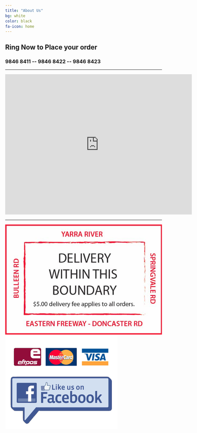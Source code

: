 ```yaml
---
title: "About Us"
bg: white
color: black
fa-icon: home
---
```


## Ring Now to Place your order

### 9846 8411 -- 9846 8422 -- 9846 8423

-------------------------

<div class ="icontain">
  <iframe src="https://www.google.com/maps/embed?pb=!1m18!1m12!1m3!1d3154.409736768626!2d145.12645961636443!3d-37.75698973857195!2m3!1f0!2f0!3f0!3m2!1i1024!2i768!4f13.1!3m3!1m2!1s0x6ad6478d2fc178e5%3A0x328e5f24a39879be!2sMetropolis%20Pizza%20%26%20Pasta!5e0!3m2!1sen!2sau!4v1589971835741!5m2!1sen!2sau" width="600" height="450" frameborder="0" style="border:0;" allowfullscreen="" aria-hidden="false" tabindex="0"></iframe>
</div>

-------------------------
<container class="menuContainer">
  <img src="img/Boundaries.JPG">
  <a href="https://www.facebook.com/metropolispizzatemplestowe/">
    <img src="img/cardFB.png">
  </a>
</container>

